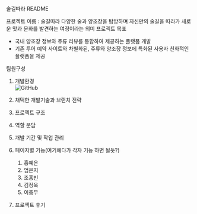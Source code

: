 술길따라 README

프로젝트 이름 : 술길따라
다양한 술과 양조장을 탐방하며 자신만의 술길을
따라가 새로운 맛과 문화를 발견하는 여정이라는 의미
프로젝트 목표
- 국내 양조장 정보와 주류 리뷰를 통합하여 제공하는 플랫폼 개발
- 기존 투어 예약 사이트와 차별화된, 주류와 양조장 정보에 특화된 사용자 친화적인 플랫폼을 제공

팀원구성

1. 개발환경<br>
![GitHub](https://img.shields.io/badge/github-%23121011.svg?style=for-the-badge&logo=github&logoColor=white)
2. 채택한 개발기술과 브랜치 전략

3. 프로젝트 구조

4. 역할 분담

5. 개발 기간 및 작업 관리

6. 페이지별 기능(여기에다가 각자 기능 하면 될듯?)
   1. 홍예은
   2. 엄은지
   3. 조홍빈
   4. 김정욱
   5. 이충무

 7. 프로젝트 후기

